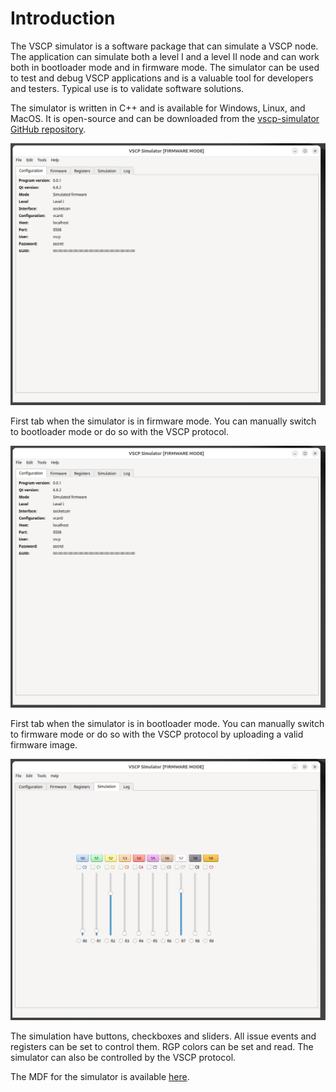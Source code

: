 # Introduction

The VSCP simulator is a software package that can simulate a VSCP node. The application can simulate both a level I and a level II node and can work both in bootloader mode and in firmware mode. The simulator can be used to test and debug VSCP applications and is a valuable tool for developers and testers. Typical use is to validate software solutions.

The simulator is written in C++ and is available for Windows, Linux, and MacOS. It is open-source and can be downloaded from the [vscp-simulator GitHub repository](https://github.com/grodansparadis/vscp-simulator).

![VSCP Simulator in firmware mode](./images/mode_firmware.png)

First tab when the simulator is in firmware mode. You can manually switch to bootloader mode or do so with the VSCP protocol.

![VSCP Simulator in firmware mode](./images/mode_firmware.png)

First tab when the simulator is in bootloader mode. You can manually switch to firmware mode or do so with the VSCP protocol by uploading a valid firmware image.

![VSCP Simulator in firmware mode](./images/simulation1.png)

The simulation have buttons, checkboxes and sliders. All issue events and registers can be set to control them. RGP colors can be set and read. The simulator can also be controlled by the VSCP protocol.

The MDF for the simulator is available [here](http://eurosource.se/vscpsim_1.xml).
